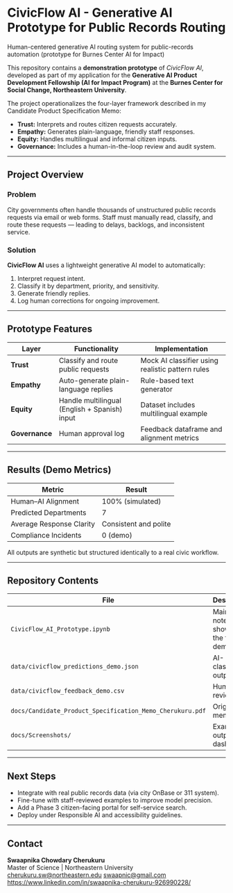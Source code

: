 # CivicFlow AI - Generative AI Prototype for Public Records Routing

Human-centered generative AI routing system for public-records automation (prototype for Burnes Center AI for Impact)

This repository contains a **demonstration prototype** of *CivicFlow AI*, developed as part of my application for the **Generative AI Product Development Fellowship (AI for Impact Program)** at the **Burnes Center for Social Change, Northeastern University**.

The project operationalizes the four-layer framework described in my Candidate Product Specification Memo:
- **Trust:** Interprets and routes citizen requests accurately.
- **Empathy:** Generates plain-language, friendly staff responses.
- **Equity:** Handles multilingual and informal citizen inputs.
- **Governance:** Includes a human-in-the-loop review and audit system.

---

## Project Overview

### Problem
City governments often handle thousands of unstructured public records requests via email or web forms. Staff must manually read, classify, and route these requests — leading to delays, backlogs, and inconsistent service.

### Solution
**CivicFlow AI** uses a lightweight generative AI model to automatically:
1. Interpret request intent.
2. Classify it by department, priority, and sensitivity.
3. Generate friendly replies.
4. Log human corrections for ongoing improvement.

---

## Prototype Features

| Layer | Functionality | Implementation |
|-------|----------------|----------------|
| **Trust** | Classify and route public requests | Mock AI classifier using realistic pattern rules |
| **Empathy** | Auto-generate plain-language replies | Rule-based text generator |
| **Equity** | Handle multilingual (English + Spanish) input | Dataset includes multilingual example |
| **Governance** | Human approval log | Feedback dataframe and alignment metrics |

---

## Results (Demo Metrics)

| Metric | Result |
|---------|---------|
| Human–AI Alignment | 100% (simulated) |
| Predicted Departments | 7 |
| Average Response Clarity | Consistent and polite |
| Compliance Incidents | 0 (demo) |

All outputs are synthetic but structured identically to a real civic workflow.

---

## Repository Contents

| File | Description |
|------|--------------|
| `CivicFlow_AI_Prototype.ipynb` | Main notebook showing the full demo |
| `data/civicflow_predictions_demo.json` | AI-classified outputs |
| `data/civicflow_feedback_demo.csv` | Human review log |
| `docs/Candidate_Product_Specification_Memo_Cherukuru.pdf` | Original memo |
| `docs/Screenshots/` | Example outputs and dashboards |

---

## Next Steps

- Integrate with real public records data (via city OnBase or 311 system).
- Fine-tune with staff-reviewed examples to improve model precision.
- Add a Phase 3 citizen-facing portal for self-service search.
- Deploy under Responsible AI and accessibility guidelines.

---

## Contact

**Swaapnika Chowdary Cherukuru**  
Master of Science | Northeastern University  
cherukuru.sw@northeastern.edu
swaapnic@gmail.com
https://www.linkedin.com/in/swaapnika-cherukuru-926990228/

